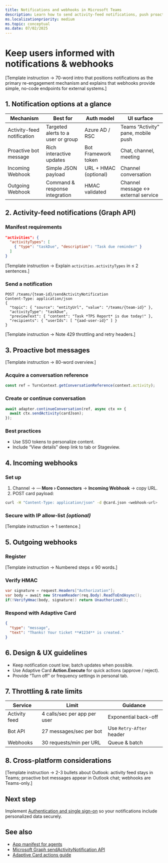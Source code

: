 ```yaml
---
title: Notifications and webhooks in Microsoft Teams  
description: Learn how to send activity-feed notifications, push proactive bot messages, and integrate incoming or outgoing webhooks to keep users informed in Microsoft Teams and across Microsoft 365.  
ms.localizationpriority: medium  
ms.topic: conceptual
ms.date: 07/02/2025  
---
```

# Keep users informed with notifications & webhooks  

[Template instruction → 70-word intro that positions notifications as the primary re-engagement mechanism and explains that webhooks provide simple, no-code endpoints for external systems.]

## 1. Notification options at a glance  

| Mechanism | Best for | Auth model | UI surface |  
|-----------|----------|------------|------------|  
| Activity-feed notification | Targeted alerts to a user or group | Azure AD / RSC | Teams “Activity” pane, mobile push |  
| Proactive bot message | Rich interactive updates | Bot Framework token | Chat, channel, meeting |  
| Incoming Webhook | Simple JSON payload | URL + HMAC (optional) | Channel conversation |  
| Outgoing Webhook | Command & response integration | HMAC validated | Channel message ↔ external service |  

## 2. Activity-feed notifications (Graph API)  

### Manifest requirements  

```json
"activities": {
  "activityTypes": [
    { "type": "taskDue", "description": "Task due reminder" }
  ]
}
```  

[Template instruction → Explain `activities.activityTypes` in ≤ 2 sentences.]

### Send a notification  

```http
POST /teams/{team-id}/sendActivityNotification
Content-Type: application/json
{
  "topic": { "source": "entityUrl", "value": "/teams/{team-id}" },
  "activityType": "taskDue",
  "previewText": { "content": "Task *TPS Report* is due today!" },
  "recipients": { "userIds": [ "{aad-user-id}" ] }
}
```  

[Template instruction → Note 429 throttling and retry headers.]

## 3. Proactive bot messages  

[Template instruction → 80-word overview.]

### Acquire a conversation reference  

```ts
const ref = TurnContext.getConversationReference(context.activity);
```

### Create or continue conversation  

```ts
await adapter.continueConversation(ref, async ctx => {
  await ctx.sendActivity(cardJson);
});
```

### Best practices  

- Use SSO tokens to personalize content.  
- Include “View details” deep link to tab or Stageview.  

## 4. Incoming webhooks  

### Set up  

1. Channel → **⋯ More › Connectors** → **Incoming Webhook** → copy URL.  
2. POST card payload:  

```bash
curl -H "Content-Type: application/json" -d @card.json <webhook-url>
```  

### Secure with IP allow-list *(optional)*  

[Template instruction → 1 sentence.]

## 5. Outgoing webhooks  

### Register  

[Template instruction → Numbered steps ≤ 90 words.]

### Verify HMAC  

```csharp
var signature = request.Headers["Authorization"];
var body = await new StreamReader(req.Body).ReadToEndAsync();
if(!VerifyHmac(body, signature)) return Unauthorized();
```

### Respond with Adaptive Card  

```json
{
  "type": "message",
  "text": "Thanks! Your ticket **#1234** is created."
}
```

## 6. Design & UX guidelines  

- Keep notification count low; batch updates when possible.  
- Use Adaptive Card **Action.Execute** for quick actions (approve / reject).  
- Provide “Turn off” or frequency settings in personal tab.

## 7. Throttling & rate limits  

| Service | Limit | Guidance |  
|---------|-------|----------|  
| Activity feed | 4 calls/sec per app per user | Exponential back-off |  
| Bot API | 27 messages/sec per bot | Use `Retry-After` header |  
| Webhooks | 30 requests/min per URL | Queue & batch |

## 8. Cross-platform considerations  

[Template instruction → 2-3 bullets about Outlook: activity feed stays in Teams; proactive bot messages appear in Outlook chat; webhooks are Teams-only.]

## Next step  

Implement [Authentication and single sign-on](../integrate/authentication-sso-outline.md) so your notifications include personalized data securely.

## See also  

- [App manifest for agents](../build/app-manifest-for-agents-outline.md)  
- [Microsoft Graph sendActivityNotification API](/graph/teams-send-activityfeednotifications)
- [Adaptive Card actions guide](https://adaptivecards.microsoft.com/)
